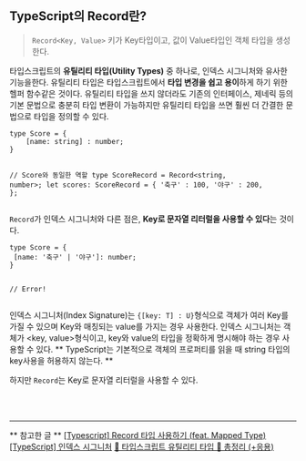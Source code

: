 <h2 id="typescript의-record란">TypeScript의 Record란?</h2>
<blockquote>
<p><code>Record&lt;Key, Value&gt;</code>
키가 Key타입이고, 값이 Value타입인 객체 타입을 생성한다.</p>
</blockquote>
<p>타입스크립트의 <strong>유틸리티 타입(Utility Types)</strong> 중 하나로, 인덱스 시그니처와 유사한 기능을한다.
유틸리티 타입은 타입스크립트에서 <strong>타입 변경을 쉽고 용이</strong>하게 하기 위한 헬퍼 함수같은 것이다.
유틸리티 타입을 쓰지 않더라도 기존의 인터페이스, 제네릭 등의 기본 문법으로 충분히 타입 변환이 가능하지만 유틸리티 타입을 쓰면 훨씬 더 간결한 문법으로 타입을 정의할 수 있다.</p>
<pre><code class="language-typescript">type Score = {
    [name: string] : number; 
}

// Score와 동일한 역할
type ScoreRecord = Record&lt;string, number&gt;;
let scores: ScoreRecord = {
      '축구' : 100, 
      '야구' : 200,
};</code></pre>
<p><code>Record</code>가 인덱스 시그니처와 다른 점은, <strong>Key로 문자열 리터럴을 사용할 수 있다</strong>는 것이다.</p>
<pre><code class="language-typescript">type Score = {
 [name: '축구' | '야구']: number; 
}

// Error! </code></pre>
<p>인덱스 시그니처(Index Signature)는 <code>{[key: T] : U}</code>형식으로 객체가 여러 Key를 가질 수 있으며 Key와 매칭되는 value를 가지는 경우 사용한다. 
인덱스 시그니처는 객체가 &lt;key, value&gt;형식이고, key와 value의 타입을 정확하게 명시해야 하는 경우 사용할 수 있다.
** TypeScript는 기본적으로 객체의 프로퍼티를 읽을 때 string 타입의 key사용을 허용하지 않는다. **</p>
<p>하지만 <code>Record</code>는 Key로 문자열 리터럴을 사용할 수 있다.</p>
<p><br /><br /><hr /></p>
<p>** 참고한 글 **
<a href="https://cheeseb.github.io/typescript/typescript-record/">[Typescript] Record 타입 사용하기 (feat. Mapped Type)</a>
<a href="https://velog.io/@ahsy92/TypeScript-%EC%9D%B8%EB%8D%B1%EC%8A%A4-%EC%8B%9C%EA%B7%B8%EB%8B%88%EC%B2%98">[TypeScript] 인덱스 시그니처</a>
<a href="https://inpa.tistory.com/entry/TS-%F0%9F%93%98-%ED%83%80%EC%9E%85%EC%8A%A4%ED%81%AC%EB%A6%BD%ED%8A%B8-%EC%9C%A0%ED%8B%B8%EB%A6%AC%ED%8B%B0-%ED%83%80%EC%9E%85-%F0%9F%92%AF-%EC%B4%9D%EC%A0%95%EB%A6%AC">📘 타입스크립트 유틸리티 타입 💯 총정리 (+응용)</a></p>